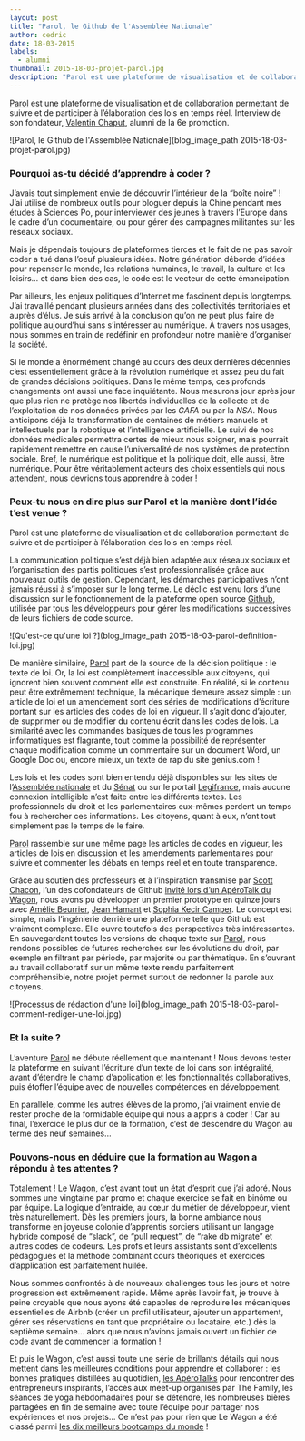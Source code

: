 ```yaml
---
layout: post
title: "Parol, le Github de l'Assemblée Nationale"
author: cedric
date: 18-03-2015
labels:
  - alumni
thumbnail: 2015-18-03-projet-parol.jpg
description: "Parol est une plateforme de visualisation et de collaboration permettant de suivre et de participer à l’élaboration des lois en temps réel. Interview de son fondateur, Valentin Chaput, alumni de la 6e promotion."
---
```


[Parol](http://parol-production.herokuapp.com/) est une plateforme de visualisation et de collaboration permettant de suivre et de participer à l’élaboration des lois en temps réel. Interview de son fondateur, [Valentin Chaput](https://twitter.com/valentinchaput), alumni de la 6e promotion.

![Parol, le Github de l'Assemblée Nationale](blog_image_path 2015-18-03-projet-parol.jpg)

### Pourquoi as-tu décidé d’apprendre à coder ?

J’avais tout simplement envie de découvrir l’intérieur de la “boîte noire” ! J’ai utilisé de nombreux outils pour bloguer depuis la Chine pendant mes études à Sciences Po, pour interviewer des jeunes à travers l’Europe dans le cadre d’un documentaire, ou pour gérer des campagnes militantes sur les réseaux sociaux.

Mais je dépendais toujours de plateformes tierces et le fait de ne pas savoir coder a tué dans l’oeuf plusieurs idées. Notre génération déborde d’idées pour repenser le monde, les relations humaines, le travail, la culture et les loisirs… et dans bien des cas, le code est le vecteur de cette émancipation.

Par ailleurs, les enjeux politiques d’Internet me fascinent depuis longtemps. J’ai travaillé pendant plusieurs années dans des collectivités territoriales et auprès d’élus. Je suis arrivé à la conclusion qu’on ne peut plus faire de politique aujourd’hui sans s’intéresser au numérique. À travers nos usages, nous sommes en train de redéfinir en profondeur notre manière d’organiser la société.

Si le monde a énormément changé au cours des deux dernières décennies c’est essentiellement grâce à la révolution numérique et assez peu du fait de grandes décisions politiques. Dans le même temps, ces profonds changements ont aussi une face inquiétante. Nous mesurons jour après jour que plus rien ne protège nos libertés individuelles de la collecte et de l’exploitation de nos données privées par les *GAFA* ou par la *NSA*. Nous anticipons déjà la transformation de centaines de métiers manuels et intellectuels par la robotique et l’intelligence artificielle. Le suivi de nos données médicales permettra certes de mieux nous soigner, mais pourrait rapidement remettre en cause l’universalité de nos systèmes de protection sociale. Bref, le numérique est politique et la politique doit, elle aussi, être numérique. Pour être véritablement acteurs des choix essentiels qui nous attendent, nous devrions tous apprendre à coder !

### Peux-tu nous en dire plus sur Parol et la manière dont l’idée t’est venue ?

Parol est une plateforme de visualisation et de collaboration permettant de suivre et de participer à l’élaboration des lois en temps réel.

La communication politique s’est déjà bien adaptée aux réseaux sociaux et l’organisation des partis politiques s’est professionnalisée grâce aux nouveaux outils de gestion. Cependant, les démarches participatives n’ont jamais réussi à s’imposer sur le long terme. Le déclic est venu lors d’une discussion sur le fonctionnement de la plateforme open source [Github](https://github.com/), utilisée par tous les développeurs pour gérer les modifications successives de leurs fichiers de code source.

![Qu'est-ce qu'une loi ?](blog_image_path 2015-18-03-parol-definition-loi.jpg)

De manière similaire, [Parol](http://parol-production.herokuapp.com/) part de la source de la décision politique : le texte de loi. Or, la loi est complètement inaccessible aux citoyens, qui ignorent bien souvent comment elle est construite. En réalité, si le contenu peut être extrêmement technique, la mécanique demeure assez simple : un article de loi et un amendement sont des séries de modifications d’écriture portant sur les articles des codes de loi en vigueur. Il s’agit donc d’ajouter, de supprimer ou de modifier du contenu écrit dans les codes de lois. La similarité avec les commandes basiques de tous les programmes informatiques est flagrante, tout comme la possibilité de représenter chaque modification comme un commentaire sur un document Word, un Google Doc ou, encore mieux, un texte de rap du site genius.com !

Les lois et les codes sont bien entendu déjà disponibles sur les sites de l’[Assemblée nationale](http://www.assemblee-nationale.fr/) et du [Sénat](http://www.senat.fr/) ou sur le portail [Legifrance](http://www.legifrance.gouv.fr/), mais aucune connexion intelligible n’est faite entre les différents textes. Les professionnels du droit et les parlementaires eux-mêmes perdent un temps fou à rechercher ces informations. Les citoyens, quant à eux, n’ont tout simplement pas le temps de le faire.

[Parol](http://parol-production.herokuapp.com/) rassemble sur une même page les articles de codes en vigueur, les articles de lois en discussion et les amendements parlementaires pour suivre et commenter les débats en temps réel et en toute transparence.

Grâce au soutien des professeurs et à l’inspiration transmise par [Scott Chacon](https://twitter.com/chacon), l’un des cofondateurs de Github [invité lors d’un ApéroTalk du Wagon](https://www.youtube.com/watch?v=TOV6BQO4M6g), nous avons pu développer un premier prototype en quinze jours avec [Amélie Beurrier](https://twitter.com/peanutbeubeurre), [Jean Hamant](https://twitter.com/jeanhamant) et [Sophia Kecir Camper](https://twitter.com/_sophiakc/). Le concept est simple, mais l’ingénierie derrière une plateforme telle que Github est vraiment complexe. Elle ouvre toutefois des perspectives très intéressantes. En sauvegardant toutes les versions de chaque texte sur [Parol](http://parol-production.herokuapp.com/), nous rendons possibles de futures recherches sur les évolutions du droit, par exemple en filtrant par période, par majorité ou par thématique. En s’ouvrant au travail collaboratif sur un même texte rendu parfaitement compréhensible, notre projet permet surtout de redonner la parole aux citoyens.

![Processus de rédaction d'une loi](blog_image_path 2015-18-03-parol-comment-rediger-une-loi.jpg)

### Et la suite ?

L’aventure [Parol](http://parol-production.herokuapp.com/) ne débute réellement que maintenant ! Nous devons tester la plateforme en suivant l’écriture d’un texte de loi dans son intégralité, avant d’étendre le champ d’application et les fonctionnalités collaboratives, puis étoffer l’équipe avec de nouvelles compétences en développement.

En parallèle, comme les autres élèves de la promo, j’ai vraiment envie de rester proche de la formidable équipe qui nous a appris à coder ! Car au final, l’exercice le plus dur de la formation, c’est de descendre du Wagon au terme des neuf semaines…

### Pouvons-nous en déduire que la formation au Wagon a répondu à tes attentes ?

Totalement ! Le Wagon, c’est avant tout un état d’esprit que j’ai adoré. Nous sommes une vingtaine par promo et chaque exercice se fait en binôme ou par équipe. La logique d’entraide, au cœur du métier de développeur, vient très naturellement. Dès les premiers jours, la bonne ambiance nous transforme en joyeuse colonie d’apprentis sorciers utilisant un langage hybride composé de “slack”, de “pull request”, de “rake db migrate” et autres codes de codeurs. Les profs et leurs assistants sont d’excellents pédagogues et la méthode combinant cours théoriques et exercices d’application est parfaitement huilée.

Nous sommes confrontés à de nouveaux challenges tous les jours et notre progression est extrêmement rapide. Même après l’avoir fait, je trouve à peine croyable que nous ayons été capables de reproduire les mécaniques essentielles de Airbnb (créer un profil utilisateur, ajouter un appartement, gérer ses réservations en tant que propriétaire ou locataire, etc.) dès la septième semaine... alors que nous n’avions jamais ouvert un fichier de code avant de commencer la formation !

Et puis le Wagon, c’est aussi toute une série de brillants détails qui nous mettent dans les meilleures conditions pour apprendre et collaborer : les bonnes pratiques distillées au quotidien, [les ApéroTalks](http://www.meetup.com/Le-Wagon-Paris-Coding-Station/) pour rencontrer des entrepreneurs inspirants, l’accès aux meet-up organisés par The Family, les séances de yoga hebdomadaires pour se détendre, les nombreuses bières partagées en fin de semaine avec toute l’équipe pour partager nos expériences et nos projets… Ce n’est pas pour rien que Le Wagon a été classé parmi [les dix meilleurs bootcamps du monde](http://tech.co/top-33-coding-bootcamps-2015-02) !

